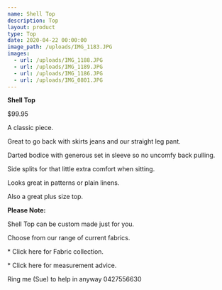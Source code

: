 ```yaml
---
name: Shell Top
description: Top
layout: product
type: Top
date: 2020-04-22 00:00:00
image_path: /uploads/IMG_1183.JPG
images:
  - url: /uploads/IMG_1188.JPG
  - url: /uploads/IMG_1189.JPG
  - url: /uploads/IMG_1186.JPG
  - url: /uploads/IMG_0801.JPG
---
```


**Shell Top**

$99.95

A classic piece.

Great to go back with skirts jeans and our straight leg pant.

Darted bodice with generous set in sleeve so no uncomfy back pulling.

Side splits for that little extra comfort when sitting.

Looks great in patterns or plain linens.

Also a great plus size top.

**Please Note:**

Shell Top can be custom made just for you.

Choose from our range of current fabrics.

\* Click here for Fabric collection.

\* Click here for measurement advice.

Ring me (Sue) to help in anyway 0427556630